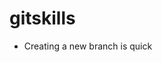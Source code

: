 <!--
 * @Descripttion: 
 * @version: 
 * @Author: HuiKwok
 * @Date: 2019-12-29 08:44:18
 * @LastEditors: Dinner
 * @LastEditTime: 2019-12-29 08:44:18
 * @Description: 
 * @Version: 2.0
 * @Autor: Dinner
 -->
# gitskills
- Creating a new branch is quick